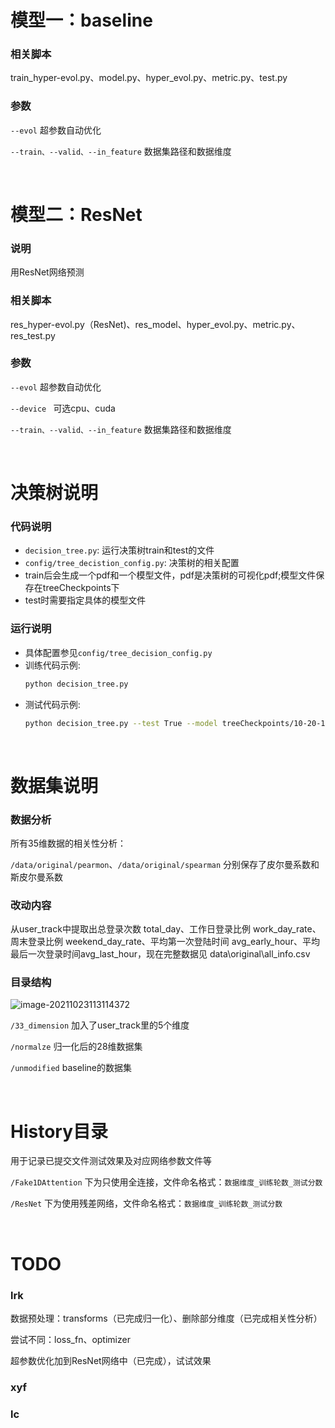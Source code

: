 # 模型一：baseline
### 相关脚本

train_hyper-evol.py、model.py、hyper_evol.py、metric.py、test.py

### 参数

`--evol` 	超参数自动优化

`--train、--valid、--in_feature` 	数据集路径和数据维度

&nbsp;

# 模型二：ResNet

### 说明

用ResNet网络预测

### 相关脚本

res_hyper-evol.py（ResNet)、res_model、hyper_evol.py、metric.py、res_test.py

### 参数

`--evol` 	超参数自动优化

`--device ` 	可选cpu、cuda

`--train、--valid、--in_feature` 	数据集路径和数据维度

&nbsp;

# 决策树说明
### 代码说明

- ``decision_tree.py``: 运行决策树train和test的文件
- ``config/tree_decistion_config.py``: 决策树的相关配置
- train后会生成一个pdf和一个模型文件，pdf是决策树的可视化pdf;模型文件保存在treeCheckpoints下
- test时需要指定具体的模型文件
### 运行说明

- 具体配置参见`config/tree_decision_config.py`
- 训练代码示例:
    ```bash
    python decision_tree.py
  ```
- 测试代码示例:
    ```bash
    python decision_tree.py --test True --model treeCheckpoints/10-20-14-18.pkl
    ```

&nbsp;

# 数据集说明

### 数据分析

所有35维数据的相关性分析：

`/data/original/pearmon`、`/data/original/spearman` 分别保存了皮尔曼系数和斯皮尔曼系数

### 改动内容

从user_track中提取出总登录次数 total_day、工作日登录比例 work_day_rate、周末登录比例 weekend_day_rate、平均第一次登陆时间 avg_early_hour、平均最后一次登录时间avg_last_hour，现在完整数据见 data\original\all_info.csv

### 目录结构

![image-20211023113114372](https://gitee.com/Lrk612/md_picture2/raw/master/img/image-20211023113114372.png)

`/33_dimension` 	加入了user_track里的5个维度

`/normalze`	归一化后的28维数据集

`/unmodified`	baseline的数据集

&nbsp;

# History目录

用于记录已提交文件测试效果及对应网络参数文件等

`/Fake1DAttention` 下为只使用全连接，文件命名格式：`数据维度_训练轮数_测试分数`

`/ResNet` 下为使用残差网络，文件命名格式：`数据维度_训练轮数_测试分数`

&nbsp;

# TODO

### lrk

数据预处理：transforms（已完成归一化）、删除部分维度（已完成相关性分析）

尝试不同：loss_fn、optimizer

超参数优化加到ResNet网络中（已完成），试试效果

### xyf

### lc
